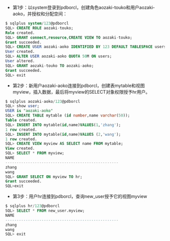 
- 第1步：以system登录到pdborcl，创建角色aozaki-touko和用户aozaki-aoko，并授权和分配空间：

```sql
$ sqlplus system/123@pdborcl
SQL> CREATE ROLE aozaki-touko;
Role created.
SQL> GRANT connect,resource,CREATE VIEW TO aozaki-touko;
Grant succeeded.
SQL> CREATE USER aozaki-aoko IDENTIFIED BY 123 DEFAULT TABLESPACE users TEMPORARY TABLESPACE temp;
User created.
SQL> ALTER USER aozaki-aoko QUOTA 50M ON users;
User altered.
SQL> GRANT aozaki-touko TO aozaki-aoko;
Grant succeeded.
SQL> exit
```

- 第2步：新用户aozaki-aoko连接到pdborcl，创建表mytable和视图myview，插入数据，最后将myview的SELECT对象权限授予hr用户。

```sql
$ sqlplus aozaki-aoko/123@pdborcl
SQL> show user;
USER is "aozaki-aoko"
SQL> CREATE TABLE mytable (id number,name varchar(50));
Table created.
SQL> INSERT INTO mytable(id,name)VALUES(1,'zhang');
1 row created.
SQL> INSERT INTO mytable(id,name)VALUES (2,'wang');
1 row created.
SQL> CREATE VIEW myview AS SELECT name FROM mytable;
View created.
SQL> SELECT * FROM myview;
NAME
--------------------------------------------------
zhang
wang
SQL> GRANT SELECT ON myview TO hr;
Grant succeeded.
SQL>exit
```

- 第3步：用户hr连接到pdborcl，查询new_user授予它的视图myview

```sql
$ sqlplus hr/123@pdborcl
SQL> SELECT * FROM new_user.myview;
NAME
--------------------------------------------------
zhang
wang
SQL> exit
```
